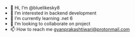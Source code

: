 - 👋 Hi, I’m @bluelikesky8
- 👀 I’m interested in backend development
- 🌱 I’m currently learning .net 6
- 💞️ I’m looking to collaborate on project 
- 📫 How to reach me  gyanprakashtiwari@protonmail.com

<!---
bluelikesky8/bluelikesky8 is a ✨ special ✨ repository because its `README.md` (this file) appears on your GitHub profile.
You can click the Preview link to take a look at your changes.
--->
